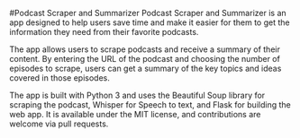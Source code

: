 #Podcast Scraper and Summarizer
Podcast Scraper and Summarizer is an app designed to help users save time and make it easier for them to get the information they need from their favorite podcasts.

The app allows users to scrape podcasts and receive a summary of their content. By entering the URL of the podcast and choosing the number of episodes to scrape, users can get a summary of the key topics and ideas covered in those episodes.

The app is built with Python 3 and uses the Beautiful Soup library for scraping the podcast, Whisper for Speech to text, and Flask for building the web app. It is available under the MIT license, and contributions are welcome via pull requests.



